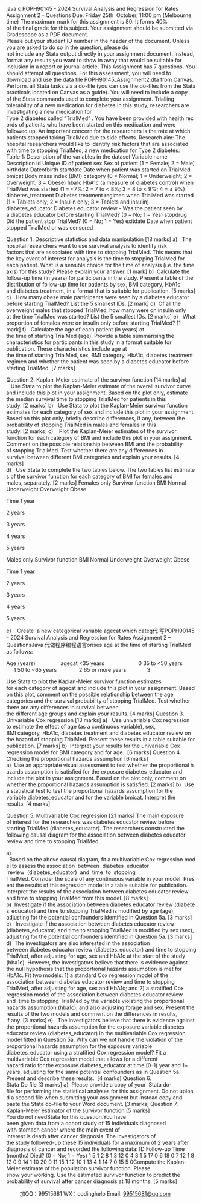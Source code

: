 java c
POPH90145 - 2024
Survival Analysis and Regression for Rates
Assignment 2 - Questions
Due: Friday 25th  October, 11:00 pm (Melbourne time)
The maximum mark for this assignment is 80. It forms 40% of the final grade for this subject. Your assignment should be submitted via Gradescope as a PDF document.
Please put your student ID number in the header of the document.
Unless you are asked to do so in the question, please do not include any Stata output directly in your assignment document. Instead, format any results you want to show in away that would be suitable for inclusion in a report or journal article.
This Assignment has 7 questions. You should attempt all questions.
For this assessment, you will need to download and use the data file POPH90145_Assignment2.dta from Canvas.
Perform. all Stata tasks via a do-file (you can use the do-files from the Stata practicals located on Canvas as a guide). You will need to include a copy of the Stata commands used to complete your assignment.
Trialling tolerability of a new medication for diabetes
In this study, researchers are investigating a new medication for Type 2 diabetes called “TrialMed” . You have been provided with health records of patients who have been started on this medication
and were followed up. An important concern for the researchers is the rate at which patients stopped taking TrialMed due to side effects.
Research aim: The hospital researchers would like to identify risk factors that are associated with time to stopping TrialMed, a new medication for Type 2 diabetes.
Table 1: Description of the variables in the dataset
Variable name
Description
id
Unique ID of patient
sex
Sex of patient (1 = Female; 2 = Male)
birthdate
Dateofbirth
startdate
Date when patient was started on TrialMed
bmicat
Body mass index (BMI) category
(0 = Normal; 1 = Underweight; 2 = Overweight; 3 = Obese)
hba1c
HbA1c (a measure of diabetes control) when TrialMed was started
(1 = <7%; 2 = 7 to < 8%; 3 = 8 to < 9%; 4 = ≥ 9%)
diabetes_treatment
Diabetes treatment regimen when TrialMed was started
(1 = Tablets only; 2 = Insulin only; 3 = Tablets and insulin)
diabetes_educator
Diabetes educator review - Was the patient seen by a diabetes educator before starting TrialMed? (0 = No; 1 = Yes)
stopdrug
Did the patient stop TrialMed? (0 = No; 1 = Yes)
exitdate
Date when patient stopped TrialMed or was censored


Question 1. Descriptive statistics and data manipulation [18 marks]
a)   The hospital researchers want to use survival analysis to identify risk factors that are associated with time to stopping TrialMed. This means that the key event of interest for analysis is the time to stopping TrialMed for each patient. What is a sensible choice for the time of analysis (i.e. the time axis) for this study? Please explain your answer. [1 mark]
b)  Calculate the follow-up time (in years) for participants in the study. Present a table of the distribution of follow-up time for patients by sex, BMI category, HbA1c and diabetes treatment, in a format that is suitable for publication. [5 marks]
c)   How many obese male participants were seen by a diabetes educator before starting TrialMed? List the 5 smallest IDs. [2 mark]
d)  Of all the overweight males that stopped TrialMed, how many were on insulin only at the time TrialMed was started? List the 5 smallest IDs. [2 marks]
e)   What proportion of females were on insulin only before starting TrialMed? [1 mark]
f)   Calculate the age of each patient (in years) at the time of starting TrialMed (age).
Provide a table summarising the characteristics for participants in this study in a format suitable for publication. These characteristics include age at the time of starting TrialMed, sex, BMI category, HbA1c, diabetes treatment regimen and whether the patient was seen by a diabetes educator before starting TrialMed. [7 marks]




Question 2. Kaplan-Meier estimate of the survivor function [14 marks]
a)    Use Stata to plot the Kaplan-Meier estimate of the overall survivor curve and include this plot in your assignment. Based on the plot only, estimate the median survival time to stopping TrialMed for patients in this study. [2 marks]
b)   Use Stata to plot the Kaplan-Meier survivor function estimates for each category of sex and include this plot in your assignment. Based on this plot only, briefly describe differences, if any, between the probability of stopping TrialMed in males and females in this study. [2 marks]
c)    Plot the Kaplan-Meier estimates of the survivor function for each category of BMI and include this plot in your assignment. Comment on the possible relationship between BMI and the probability of stopping TrialMed. Test whether there are any differences in survival between different BMI categories and explain your results. [4 marks]
d)   Use Stata to complete the two tables below. The two tables list estimates of the survivor function for each category of BMI for females and males, separately. [2 marks]
Females only
Survivor function
BMI
Normal
Underweight
Overweight
Obese



Time
1 year




2 years




3 years




4 years




5 years





Males only
Survivor function
BMI
Normal
Underweight
Overweight
Obese



Time
1 year




2 years




3 years




4 years




5 years








e)    Create  a new categorical variable agecat which categ代 写POPH90145 – 2024 Survival Analysis and Regression for Rates Assignment 2 – QuestionsJava
代做程序编程语言orises age at the time of starting TrialMed as follows:


Age (years)                 agecat
<35 years                       0
35 to <50 years               1
50 to <65 years               2
65 or more years              3


Use Stata to plot the Kaplan-Meier survivor function estimates for each category of agecat and include this plot in your assignment. Based on this plot, comment on the possible relationship between the age categories and the survival probability of stopping TrialMed.
Test whether there are any differences in survival between the different age groups and explain your results. [4 marks]
Question 3. Univariable Cox regression [13 marks]
a)   Use univariable Cox regression to estimate the effect of age (as a continuous variable), sex, BMI category, HbA1c, diabetes treatment and diabetes educator review on the hazard of stopping TrialMed. Present these results in a table suitable for publication. [7 marks]
b)  Interpret your results for the univariable Cox regression model for BMI category and for age.  [6 marks]
Question 4. Checking the proportional hazards assumption [6 marks]
a)  Use an appropriate visual assessment to test whether the proportional hazards assumption is satisfied for the exposure diabetes_educator and include the plot in your assignment. Based on the plot only, comment on whether the proportional hazards assumption is satisfied. [2 marks]
b)  Use a statistical test to test the proportional hazards assumption for the variable diabetes_educator and for the variable bmicat. Interpret the results. [4 marks]


Question 5. Multivariable Cox regression [21 marks]
The main exposure of interest for the researchers was diabetes educator review before starting TrialMed (diabetes_educator). The researchers constructed the following causal diagram for the association between diabetes educator review and time to stopping TrialMed. 

a)   Based on the above causal diagram, fit a multivariable Cox regression model to assess the association  between  diabetes  educator  review  (diabetes_educator)  and  time  to  stopping TrialMed. Consider the scale of any continuous variable in your model. Present the results of this regression model in a table suitable for publication. Interpret the results of the association between diabetes educator review and time to stopping TrialMed from this model. [8 marks]
b)  Investigate if the association between diabetes educator review (diabetes_educator) and
time to stopping TrialMed is modified by age (age), adjusting for the potential confounders identified in Question 5a. [3 marks]
c)   Investigate if the association between diabetes educator review (diabetes_educator) and
time to stopping TrialMed is modified by sex (sex), adjusting for the potential confounders identified in Question 5a. [3 marks]
d)  The investigators are also interested in the association between diabetes educator review
(diabetes_educator) and time to stopping TrialMed, after adjusting for age, sex and HbA1c at the start of the study (hba1c). However, the investigators believe that there is evidence against the null hypothesis that the proportional hazards assumption is met for HbA1c.
Fit two models: 1) a standard Cox regression model of the association between diabetes educator review and time to stopping TrialMed, after adjusting for age, sex and HbA1c; and 2) a stratified Cox regression model of the association between diabetes educator review and  time to stopping TrialMed by the variable violating the proportional hazards assumption (hba1c), and also adjusting forage and sex. Present the results of the two models and comment on the differences in results, if any. [3 marks]
e)   The investigators believe that there is evidence against the proportional hazards assumption for the exposure variable diabetes educator review (diabetes_educator) in the multivariable Cox regression model fitted in Question 5a.
Why can we not handle the violation of the proportional hazards assumption for the exposure variable diabetes_educator using a stratified Cox regression model?
Fit a multivariable Cox regression model that allows for a different hazard ratio for the exposure diabetes_educator at time [0-1) year and 1+ years, adjusting for the same potential confounders as in Question 5a. Present and describe these results.  [4 marks]
Question 6. Stata Do file [3 marks]
a)  Please provide a copy of your  Stata do-file for performing the statistical analyses for this assignment. Do not upload a second file when submitting your assignment but instead copy and paste the Stata do-file to your Word document. [3 marks]
Question 7. Kaplan-Meier estimator of the survivor function [5 marks]
You do not needStata for this question.You have been given data from a cohort study of 15 individuals diagnosed with stomach cancer where the main event of interest is death after cancer diagnosis. The investigators of the study followed-up these 15 individuals for a maximum of 2 years after diagnosis of cancer and recorded the following data:
ID
Follow-up Time
(months)
Died?
(0 = No; 1 = Yes)
1
5
1
2
8
1
3
12
0
4
3
1
5
17
0
6
18
0
7
12
1
8
12
0
9
14
1
10
20
0
11
15
1
12
10
1
13
4
1
14
7
0
15
5
0Compute the Kaplan-Meier estimate of the population survivor function. Please show your working. Use the estimated survivor function to predict the probability of survival after cancer diagnosis at 18 months. [5 marks]





         
加QQ：99515681  WX：codinghelp  Email: 99515681@qq.com
